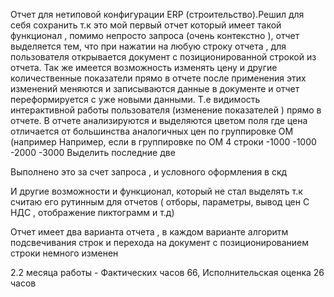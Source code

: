 Отчет для нетиповой конфигурации ERP (строительство).Решил для себя сохранить т.к это мой первый отчет который имеет такой функционал , помимо непросто запроса (очень контекстно ), отчет выделяется тем, что при нажатии на любую строку отчета , для пользователя открывается документ 
с позиционированной строкой из отчета. Так же имеется возможность изменять цену и другие количественные показатели  прямо в отчете  после применения этих изменений меняются и записываются данные в документе и отчет переформируется с уже новыми данными. Т.е видимость интерактивной работы пользователя (изменение показателей ) прямо в отчете. В отчете анализируются и выделяются цветом поля где цена отличается от большинства аналогичных цен по группировке ОМ (например Например, если в группировке по ОМ 4 строки
-1000
-1000
-2000
-3000
Выделить последние две

Выполнено это за счет запроса , и условного оформления в скд 

И другие возможности и функционал, который не стал выделять т.к считаю его рутинным для отчетов ( отборы, параметры, вывод цен С НДС , отображение пиктограмм и т.д)

Отчет имеет два варианта отчета , в каждом варианте алгоритм подсвечивания строк и перехода на документ с позиционированием строки немного изменен

2.2 месяца работы - Фактических часов 66, Исполнительская оценка 26 часов
